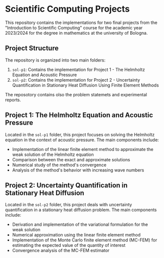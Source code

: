 # Scientific Computing Projects

This repository contains the implementations for two final projects from the "Introduction to Scientific Computing" course for the academic year 2023/2024 for the degree in mathematics at the university of Bologna. 

## Project Structure

The repository is organized into two main folders:

1. `sol-p1`: Contains the implementation for Project 1 - The Helmholtz Equation and Acoustic Pressure
2. `sol-p2`: Contains the implementation for Project 2 - Uncertainty Quantification in Stationary Heat Diffusion Using Finite Element Methods

The reposotory contains olso the problem statemets and experimental reports.

## Project 1: The Helmholtz Equation and Acoustic Pressure

Located in the `sol-p1` folder, this project focuses on solving the Helmholtz equation in the context of acoustic pressure. The main components include:

- Implementation of the linear finite element method to approximate the weak solution of the Helmholtz equation
- Comparison between the exact and approximate solutions
- Numerical study of the method's convergence
- Analysis of the method's behavior with increasing wave numbers

## Project 2: Uncertainty Quantification in Stationary Heat Diffusion

Located in the `sol-p2` folder, this project deals with uncertainty quantification in a stationary heat diffusion problem. The main components include:

- Derivation and implementation of the variational formulation for the weak solution
- Numerical approximation using the linear finite element method
- Implementation of the Monte Carlo finite element method (MC-FEM) for estimating the expected value of the quantity of interest
- Convergence analysis of the MC-FEM estimator
